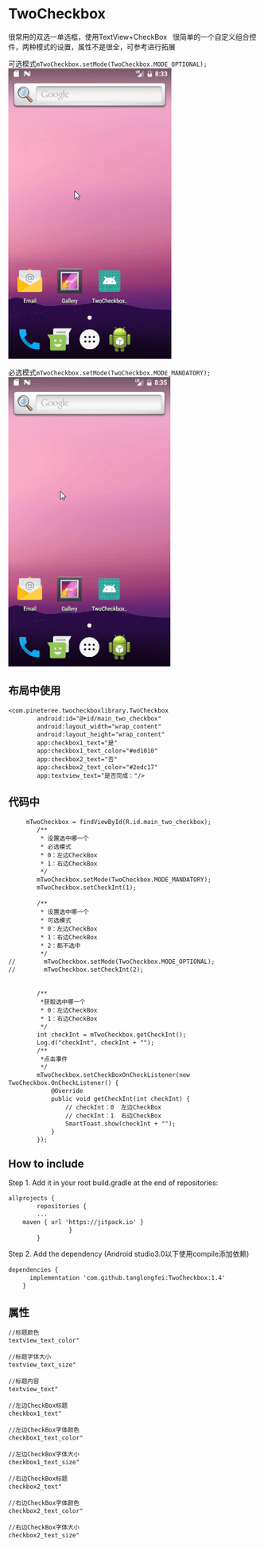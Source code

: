 # TwoCheckbox    
很常用的双选一单选框，使用TextView+CheckBox   
很简单的一个自定义组合控件，两种模式的设置，属性不是很全，可参考进行拓展   

可选模式```mTwoCheckbox.setMode(TwoCheckbox.MODE_OPTIONAL);```  
![image](https://github.com/tanglongfei/TwoCheckbox/blob/master/image/2018-01-19_16-34-16.gif) 

必选模式```mTwoCheckbox.setMode(TwoCheckbox.MODE_MANDATORY);```  
![image](https://github.com/tanglongfei/TwoCheckbox/blob/master/image/2018-01-19_16-36-06.gif)  

## 布局中使用  
```
<com.pineteree.twocheckboxlibrary.TwoCheckbox
        android:id="@+id/main_two_checkbox"
        android:layout_width="wrap_content"
        android:layout_height="wrap_content"
        app:checkbox1_text="是"
        app:checkbox1_text_color="#ed1010"
        app:checkbox2_text="否"
        app:checkbox2_text_color="#2edc17"
        app:textview_text="是否完成："/>
```
## 代码中  
```
     mTwoCheckbox = findViewById(R.id.main_two_checkbox);
        /**
         * 设置选中哪一个
         * 必选模式
         * 0：左边CheckBox
         * 1：右边CheckBox
         */
        mTwoCheckbox.setMode(TwoCheckbox.MODE_MANDATORY);
        mTwoCheckbox.setCheckInt(1);

        /**
         * 设置选中哪一个
         * 可选模式
         * 0：左边CheckBox
         * 1：右边CheckBox
         * 2：都不选中
         */
//        mTwoCheckbox.setMode(TwoCheckbox.MODE_OPTIONAL);
//        mTwoCheckbox.setCheckInt(2);


        /**
         *获取选中哪一个
         * 0：左边CheckBox
         * 1：右边CheckBox
         */
        int checkInt = mTwoCheckbox.getCheckInt();
        Log.d("checkInt", checkInt + "");
        /**
         *点击事件
         */
        mTwoCheckbox.setCheckBoxOnCheckListener(new TwoCheckbox.OnCheckListener() {
            @Override
            public void getCheckInt(int checkInt) {
                // checkInt：0  左边CheckBox
                // checkInt：1  右边CheckBox
                SmartToast.show(checkInt + "");
            }
        });
```
## How to include    
Step 1. Add it in your root build.gradle at the end of repositories: 
```
allprojects {
        repositories {
		...
	maven { url 'https://jitpack.io' }
	             }
        }
```
Step 2. Add the dependency (Android studio3.0以下使用compile添加依赖)  
```
dependencies {
	  implementation 'com.github.tanglongfei:TwoCheckbox:1.4'
	}
```

## 属性 
```
//标题颜色
textview_text_color" 

//标题字体大小
textview_text_size" 

//标题内容
textview_text" 

//左边CheckBox标题
checkbox1_text" 

//左边CheckBox字体颜色
checkbox1_text_color"

//左边CheckBox字体大小
checkbox1_text_size"

//右边CheckBox标题
checkbox2_text" 

//右边CheckBox字体颜色
checkbox2_text_color"

//右边CheckBox字体大小
checkbox2_text_size" 
```
